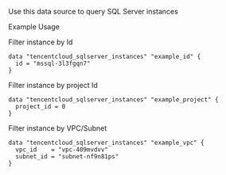 Use this data source to query SQL Server instances

Example Usage

Filter instance by Id

```hcl
data "tencentcloud_sqlserver_instances" "example_id" {
  id = "mssql-3l3fgqn7"
}
```

Filter instance by project Id

```hcl
data "tencentcloud_sqlserver_instances" "example_project" {
  project_id = 0
}
```

Filter instance by VPC/Subnet

```hcl
data "tencentcloud_sqlserver_instances" "example_vpc" {
  vpc_id    = "vpc-409mvdvv"
  subnet_id = "subnet-nf9n81ps"
}
```